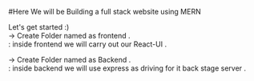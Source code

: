 #Here We will be Building a full stack website using MERN

Let's get started :)
<br/>
-> Create Folder named as frontend .
<br/>
    : inside frontend we will carry out our React-UI .

-> Create Folder named as Backend .
<br />
    : inside backend we will use express as driving for it back stage server .    